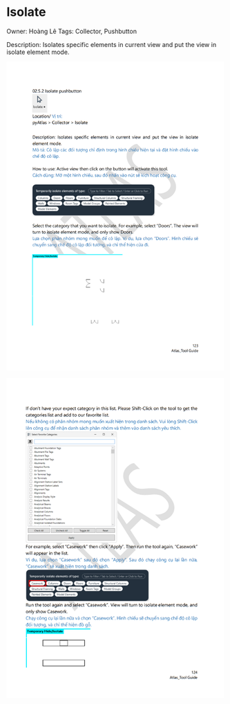 # Isolate

Owner: Hoàng Lê
Tags: Collector, Pushbutton

Description: Isolates specific elements in current view and put the view in isolate element mode.

![Screenshot 2023-11-22 174929.png](Isolate%20128032bcd2aa4290a4ad597a03454aca/Screenshot_2023-11-22_174929.png)

![Screenshot 2023-11-22 174948.png](Isolate%20128032bcd2aa4290a4ad597a03454aca/Screenshot_2023-11-22_174948.png)